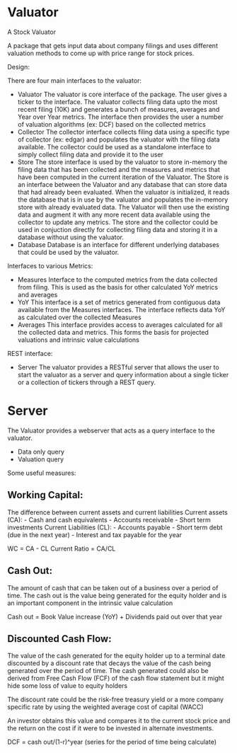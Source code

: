 # Valuator
A Stock Valuator

A package that gets input data about company filings and uses different valuation methods to come up with price range for stock prices.

Design:

There are four main interfaces to the valuator:
  - Valuator
      The valuator is core interface of the package. The user gives a ticker to the interface. The valuator collects filing data upto the most recent filing (10K) and generates a bunch of measures, averages and Year over Year metrics. The interface then provides the user a number of valuation algorithms (ex: DCF) based on the collected metrics
  - Collector
      The collector interface collects filing data using a specific type of collector (ex: edgar) and populates the valuator with the filing data available. The collector could be used as a standalone interface to simply collect filing data and provide it to the user
  - Store
      The store interface is used by the valuator to store in-memory the filing data that has been collected and the measures and metrics that have been computed in the current iteration of the Valuator.
      The Store is an interface between the Valuator and any database that can store data that had already been evaluated. When the valuator is initialized, it reads the database that is in use by the valuator and populates the in-memory store with already evaluated data. The Valuator will then use the existing data and augment it with any more recent data available using the collector to update any metrics.
      The store and the collector could be used in conjuction directly for collecting filing data and storing it in a database without using the valuator.
  - Database
      Database is an interface for different underlying databases that could be used by the valuator.

Interfaces to various Metrics:
  - Measures
      Interface to the computed metrics from the data collected from filing. This is used as the basis for other calculated YoY metrics and averages
  - YoY
      This interface is a set of metrics generated from contiguous data available from the Measures interfaces. The interface reflects data YoY as calculated over the collected Measures
  - Averages
      This interface provides access to averages calculated for all the collected data and metrics. This forms the basis for projected valuations and intrinsic value calculations

REST interface:
  - Server
      The valuator provides a RESTful server that allows the user to start the valuator as a server and query information about a single ticker or a collection of tickers through a REST query.
      
# Server
The Valuator provides a webserver that acts as a query interface to the valuator. 

- Data only query
- Valuation query

Some useful measures:

Working Capital:
---------------
The difference between current assets and current liabilities
Current assets (CA):
    - Cash and cash equivalents
    - Accounts receivable
    - Short term investments
Current Liabilities (CL):
    - Accounts payable
    - Short term debt (due in the next year)
    - Interest and tax payable for the year

WC = CA - CL
Current Ratio = CA/CL

Cash Out:
--------

The amount of cash that can be taken out of a business over a period of time.
The cash out is the value being generated for the equity holder and is an
important component in the intrinsic value calculation

Cash out = Book Value increase (YoY) + Dividends paid out over that year

Discounted Cash Flow:
--------------------

The value of the cash generated for the equity holder up to a terminal date
discounted by a discount rate that decays the value of the cash being generated
over the period of time. The cash generated could also be derived from Free
Cash Flow (FCF) of the cash flow statement but it might hide some loss of
value to equity holders

The discount rate could be the risk-free treasury yield or a more company
specific rate by using the weighted average cost of capital (WACC)

An investor obtains this value and compares it to the current stock price and the return on the cost if it were to be invested in alternate investments.

DCF = cash out/(1-r)^year (series for the period of time being calculate)
